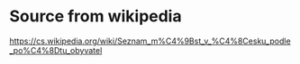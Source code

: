 # Source from wikipedia

https://cs.wikipedia.org/wiki/Seznam_m%C4%9Bst_v_%C4%8Cesku_podle_po%C4%8Dtu_obyvatel